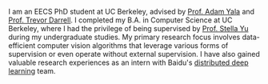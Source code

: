 I am an EECS PhD student at UC Berkeley, advised by [Prof. Adam Yala](https://www.adamyala.org/) and [Prof. Trevor Darrell](https://people.eecs.berkeley.edu/~trevor/). I completed my B.A. in Computer Science at UC Berkeley, where I had the privilege of being supervised by [Prof. Stella Yu](https://www1.icsi.berkeley.edu/~stellayu/) during my undergraduate studies. My primary research focus involves data-efficient computer vision algorithms that leverage various forms of supervision or even operate without external supervision. I have also gained valuable research experiences as an intern with Baidu's [distributed deep learning](https://github.com/paddlepaddle/paddle) team.
